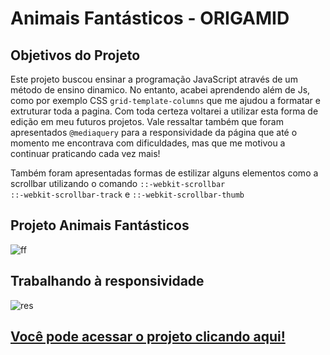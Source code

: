 # Animais Fantásticos - ORIGAMID

## Objetivos do Projeto
Este projeto buscou ensinar a programação JavaScript através de um método de ensino dinamico.
No entanto, acabei aprendendo além de Js, como por exemplo CSS ```grid-template-columns``` que me ajudou a formatar e extruturar toda a pagina.
Com toda certeza voltarei a utilizar esta forma de edição em meu futuros projetos.
Vale ressaltar também que foram apresentados ```@mediaquery``` para a responsividade da página que até o momento me encontrava com dificuldades, mas que me motivou a continuar praticando cada vez mais!

Também foram apresentadas formas de estilizar alguns elementos como a scrollbar utilizando o comando
```::-webkit-scrollbar``` <br> ```::-webkit-scrollbar-track``` 
e ```::-webkit-scrollbar-thumb```


## Projeto Animais Fantásticos

![ff](https://user-images.githubusercontent.com/83686681/157348340-44b9ff9d-cb94-4b0e-8781-cbcdb54843c9.gif)

## Trabalhando à responsividade

![res](https://user-images.githubusercontent.com/83686681/157348341-a68a1e27-b9ba-4b1c-a0ae-ac2249536746.gif)

## [Você pode acessar o projeto clicando aqui!](https://rafaelgomesxavier.github.io/animaisFantasticos-Origamid/)
